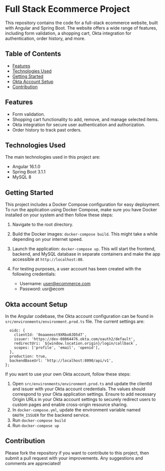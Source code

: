 # Full Stack Ecommerce Project

This repository contains the code for a full-stack ecommerce website, built with Angular and Spring Boot. The website offers a wide range of features, including form validation, a shopping cart, Okta integration for authentication, order history, and more.

## Table of Contents

- [Features](#features)
- [Technologies Used](#technologies-used)
- [Getting Started](#getting-started)
- [Okta Account Setup](#okta-account-setup)
- [Contribution](#contribution)

## Features

- Form validation.
- Shopping cart functionality to add, remove, and manage selected items.
- Okta integration for secure user authentication and authorization.
- Order history to track past orders.

## Technologies Used

The main technologies used in this project are:

- Angular 16.1.0
- Spring Boot 3.1.1
- MySQL 8

## Getting Started

This project includes a Docker Compose configuration for easy deployment. To run the application using Docker Compose, make sure you have Docker installed on your system and then follow these steps:

1. Navigate to the root directory.
1. Build the Docker images: `docker-compose build`. This might take a while depending on your internet speed.
1. Launch the application: `docker-compose up`. This will start the frontend, backend, and MySQL database in separate containers and make the app accessible at `http://localhost:80`.
1. For testing purposes, a user account has been created with the following credentials:

   - Username: user@ecommerce.com
   - Password: usr@ecom


## Okta account Setup
In the Angular codebase, the Okta account configuration can be found in ``src/environments/environment.prod.ts`` file. The current settings are:
```export const environment = {
  oidc: {
    clientId: '0oaaeeost9XRbo0JD5d7',
    issuer: 'https://dev-08064476.okta.com/oauth2/default',
    redirectUri: `${window.location.origin}/login/callback`,
    scopes: ['profile', 'email', 'openid'],
  },
  production: true,
  backendBaseUrl: 'http://localhost:8090/api/v1',
};
```
If you want to use your own Okta account, follow these steps:

1. Open ``src/environments/environment.prod.ts``  and update the clientId and issuer with your Okta account credentials. The values should correspond to your Okta application settings. Ensure to add necessary Origin URLs in your Okta account settings to securely redirect users to custom pages and enable cross-origin resource sharing.
2. In ``docker-compose.yml``, update the environment variable named `OAUTH_ISSUER` for the backend service.
3. Run ```docker-compose build ```
4. Run ```docker-compose up ```
## Contribution

Please fork the repository if you want to contribute to this project, then submit a pull request with your improvements. Any suggestions and comments are appreciated!

